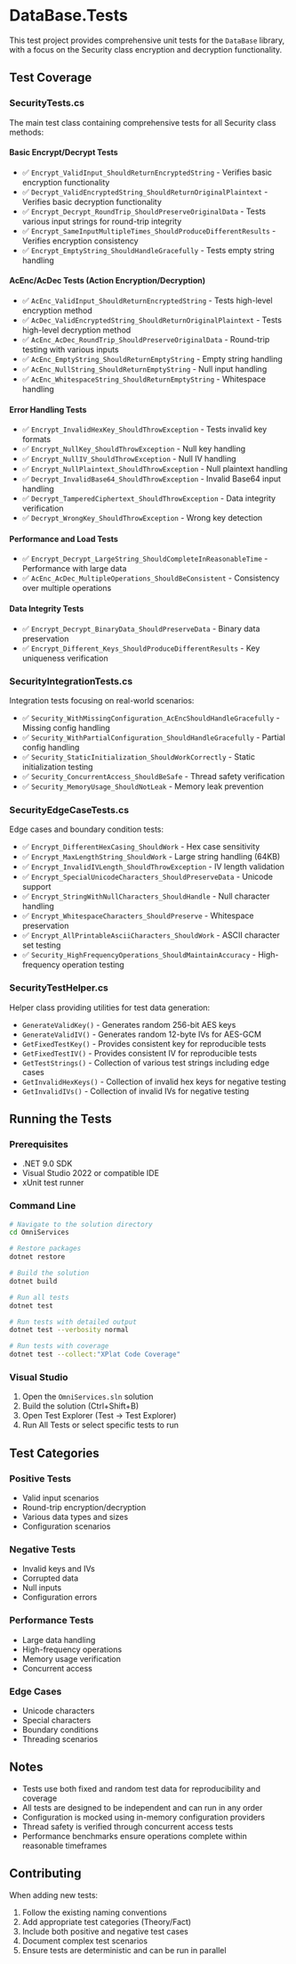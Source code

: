 # DataBase.Tests

This test project provides comprehensive unit tests for the `DataBase` library, with a focus on the Security class encryption and decryption functionality.

## Test Coverage

### SecurityTests.cs
The main test class containing comprehensive tests for all Security class methods:

#### Basic Encrypt/Decrypt Tests
- ✅ `Encrypt_ValidInput_ShouldReturnEncryptedString` - Verifies basic encryption functionality
- ✅ `Decrypt_ValidEncryptedString_ShouldReturnOriginalPlaintext` - Verifies basic decryption functionality  
- ✅ `Encrypt_Decrypt_RoundTrip_ShouldPreserveOriginalData` - Tests various input strings for round-trip integrity
- ✅ `Encrypt_SameInputMultipleTimes_ShouldProduceDifferentResults` - Verifies encryption consistency
- ✅ `Encrypt_EmptyString_ShouldHandleGracefully` - Tests empty string handling

#### AcEnc/AcDec Tests (Action Encryption/Decryption)
- ✅ `AcEnc_ValidInput_ShouldReturnEncryptedString` - Tests high-level encryption method
- ✅ `AcDec_ValidEncryptedString_ShouldReturnOriginalPlaintext` - Tests high-level decryption method
- ✅ `AcEnc_AcDec_RoundTrip_ShouldPreserveOriginalData` - Round-trip testing with various inputs
- ✅ `AcEnc_EmptyString_ShouldReturnEmptyString` - Empty string handling
- ✅ `AcEnc_NullString_ShouldReturnEmptyString` - Null input handling
- ✅ `AcEnc_WhitespaceString_ShouldReturnEmptyString` - Whitespace handling

#### Error Handling Tests
- ✅ `Encrypt_InvalidHexKey_ShouldThrowException` - Tests invalid key formats
- ✅ `Encrypt_NullKey_ShouldThrowException` - Null key handling
- ✅ `Encrypt_NullIV_ShouldThrowException` - Null IV handling
- ✅ `Encrypt_NullPlaintext_ShouldThrowException` - Null plaintext handling
- ✅ `Decrypt_InvalidBase64_ShouldThrowException` - Invalid Base64 input handling
- ✅ `Decrypt_TamperedCiphertext_ShouldThrowException` - Data integrity verification
- ✅ `Decrypt_WrongKey_ShouldThrowException` - Wrong key detection

#### Performance and Load Tests
- ✅ `Encrypt_Decrypt_LargeString_ShouldCompleteInReasonableTime` - Performance with large data
- ✅ `AcEnc_AcDec_MultipleOperations_ShouldBeConsistent` - Consistency over multiple operations

#### Data Integrity Tests
- ✅ `Encrypt_Decrypt_BinaryData_ShouldPreserveData` - Binary data preservation
- ✅ `Encrypt_Different_Keys_ShouldProduceDifferentResults` - Key uniqueness verification

### SecurityIntegrationTests.cs
Integration tests focusing on real-world scenarios:

- ✅ `Security_WithMissingConfiguration_AcEncShouldHandleGracefully` - Missing config handling
- ✅ `Security_WithPartialConfiguration_ShouldHandleGracefully` - Partial config handling
- ✅ `Security_StaticInitialization_ShouldWorkCorrectly` - Static initialization testing
- ✅ `Security_ConcurrentAccess_ShouldBeSafe` - Thread safety verification
- ✅ `Security_MemoryUsage_ShouldNotLeak` - Memory leak prevention

### SecurityEdgeCaseTests.cs
Edge cases and boundary condition tests:

- ✅ `Encrypt_DifferentHexCasing_ShouldWork` - Hex case sensitivity
- ✅ `Encrypt_MaxLengthString_ShouldWork` - Large string handling (64KB)
- ✅ `Encrypt_InvalidIVLength_ShouldThrowException` - IV length validation
- ✅ `Encrypt_SpecialUnicodeCharacters_ShouldPreserveData` - Unicode support
- ✅ `Encrypt_StringWithNullCharacters_ShouldHandle` - Null character handling
- ✅ `Encrypt_WhitespaceCharacters_ShouldPreserve` - Whitespace preservation
- ✅ `Encrypt_AllPrintableAsciiCharacters_ShouldWork` - ASCII character set testing
- ✅ `Security_HighFrequencyOperations_ShouldMaintainAccuracy` - High-frequency operation testing

### SecurityTestHelper.cs
Helper class providing utilities for test data generation:

- `GenerateValidKey()` - Generates random 256-bit AES keys
- `GenerateValidIV()` - Generates random 12-byte IVs for AES-GCM
- `GetFixedTestKey()` - Provides consistent key for reproducible tests
- `GetFixedTestIV()` - Provides consistent IV for reproducible tests
- `GetTestStrings()` - Collection of various test strings including edge cases
- `GetInvalidHexKeys()` - Collection of invalid hex keys for negative testing
- `GetInvalidIVs()` - Collection of invalid IVs for negative testing

## Running the Tests

### Prerequisites
- .NET 9.0 SDK
- Visual Studio 2022 or compatible IDE
- xUnit test runner

### Command Line
```bash
# Navigate to the solution directory
cd OmniServices

# Restore packages
dotnet restore

# Build the solution
dotnet build

# Run all tests
dotnet test

# Run tests with detailed output
dotnet test --verbosity normal

# Run tests with coverage
dotnet test --collect:"XPlat Code Coverage"
```

### Visual Studio
1. Open the `OmniServices.sln` solution
2. Build the solution (Ctrl+Shift+B)
3. Open Test Explorer (Test → Test Explorer)
4. Run All Tests or select specific tests to run

## Test Categories

### Positive Tests
- Valid input scenarios
- Round-trip encryption/decryption
- Various data types and sizes
- Configuration scenarios

### Negative Tests
- Invalid keys and IVs
- Corrupted data
- Null inputs
- Configuration errors

### Performance Tests
- Large data handling
- High-frequency operations
- Memory usage verification
- Concurrent access

### Edge Cases
- Unicode characters
- Special characters
- Boundary conditions
- Threading scenarios

## Notes

- Tests use both fixed and random test data for reproducibility and coverage
- All tests are designed to be independent and can run in any order
- Configuration is mocked using in-memory configuration providers
- Thread safety is verified through concurrent access tests
- Performance benchmarks ensure operations complete within reasonable timeframes

## Contributing

When adding new tests:
1. Follow the existing naming conventions
2. Add appropriate test categories (Theory/Fact)
3. Include both positive and negative test cases
4. Document complex test scenarios
5. Ensure tests are deterministic and can be run in parallel